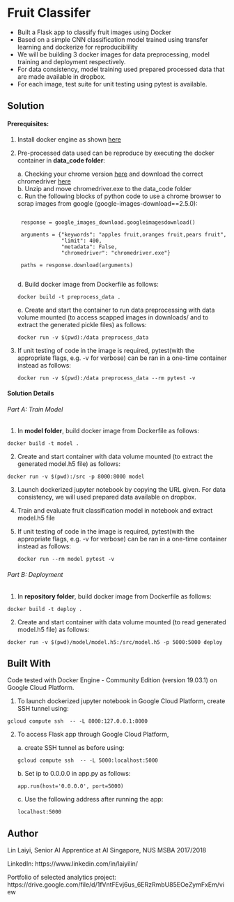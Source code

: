 # Fruit Classifer  

- Built a Flask app to classify fruit images using Docker
- Based on a simple CNN classification model trained using transfer learning and dockerize for reproduciblility
- We will be building 3 docker images for data preprocessing, model training and deployment respectively. 
- For data consistency, model training used prepared processed data that are made available in dropbox.
- For each image, test suite for unit testing using pytest is available.

## Solution

#### Prerequisites:

1. Install docker engine as shown [here](https://docs.docker.com/install/)

2. Pre-processed data used can be reproduce by executing the docker container in **data_code folder**:

	a. Checking your chrome version [here](https://www.whatismybrowser.com/detect/what-version-of-chrome-do-i-have) and download the correct chromedriver [here](http://chromedriver.chromium.org/downloads)   
	b. Unzip and move chromedriver.exe to the data_code folder   
	c. Run the following blocks of python code to use a chrome browser to scrap images from google (google-images-download==2.5.0):

	<pre><code> 	
	response = google_images_download.googleimagesdownload()   

	arguments = {"keywords": "apples fruit,oranges fruit,pears fruit",
				 "limit": 400,
				 "metadata": False,
				 "chromedriver": "chromedriver.exe"}   

	paths = response.download(arguments) 
	</code></pre>	
	
	d. Build docker image from Dockerfile as follows:   

	<pre><code>docker build -t preprocess_data .</code></pre>  

	e. Create and start the container to run data preprocessing with data volume mounted (to access scapped images in downloads/ and to extract the generated pickle files) as follows:   
	
	<pre><code>docker run -v $(pwd):/data preprocess_data</code></pre>   

3. If unit testing of code in the image is required, pytest(with the appropriate flags, e.g. -v for verbose) can be ran in a one-time container instead as follows:
	
	<pre><code>docker run -v $(pwd):/data preprocess_data --rm pytest -v</code></pre>     	

#### Solution Details 	

###### Part A: Train Model

1. In **model folder**, build docker image from Dockerfile as follows:

<pre><code>docker build -t model .</code></pre>

2. Create and start container with data volume mounted (to extract the generated model.h5 file) as follows:

<pre><code>docker run -v $(pwd):/src -p 8000:8000 model</code></pre>

3. Launch dockerized jupyter notebook by copying the URL given. For data consistency, we will used prepared data available on dropbox.

4. Train and evaluate fruit classification model in notebook and extract model.h5 file 

3. If unit testing of code in the image is required, pytest(with the appropriate flags, e.g. -v for verbose) can be ran in a one-time container instead as follows:
	
	<pre><code>docker run --rm model pytest -v</code></pre> 

###### Part B: Deployment

1. In **repository folder**, build docker image from Dockerfile as follows:

<pre><code>docker build -t deploy .</code></pre>

2. Create and start container with data volume mounted (to read generated model.h5 file) as follows:

<pre><code>docker run -v $(pwd)/model/model.h5:/src/model.h5 -p 5000:5000 deploy</code></pre>

## Built With

Code tested with Docker Engine - Community Edition (version 19.03.1) on Google Cloud Platform.

1. To launch dockerized jupyter notebook in Google Cloud Platform, create SSH tunnel using:

<pre><code>gcloud compute ssh <INSTANCE_NAME> -- -L 8000:127.0.0.1:8000</code></pre>

2. To access Flask app through Google Cloud Platform,   
	
	a. create SSH tunnel as before using:   
	
	<pre><code>gcloud compute ssh <instance_name> -- -L 5000:localhost:5000</code></pre>   

	b. Set ip to 0.0.0.0 in app.py as follows:    

	<pre><code>app.run(host='0.0.0.0', port=5000)</code></pre>   

	c. Use the following address after running the app:    

	<pre><code>localhost:5000</code></pre>   

## Author

<p>Lin Laiyi, Senior AI Apprentice at AI Singapore, NUS MSBA 2017/2018</p>
<p>LinkedIn: https://www.linkedin.com/in/laiyilin/</p>
<p>Portfolio of selected analytics project: https://drive.google.com/file/d/1fVntFEvj6us_6ERzRmbU85EOeZymFxEm/view</p>